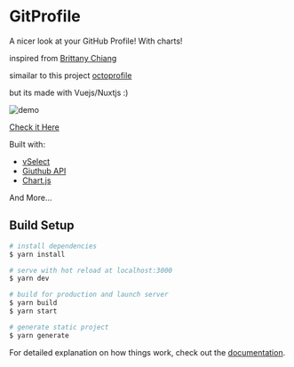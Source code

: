 # GitProfile

A nicer look at your GitHub Profile! With charts!

inspired from [Brittany Chiang](https://github.com/bchiang7)

simailar to this project [octoprofile](https://github.com/bchiang7/octoprofile) 

but its made with Vuejs/Nuxtjs :)

![demo](![image](https://user-images.githubusercontent.com/35883748/162595202-9df7f30d-2503-4585-9fc8-7b8d48c72676.png))

[Check it Here](https://gitpro.herokuapp.com/)

Built with:

- [vSelect](https://vue-select.org/)
- [Giuthub API](https://developer.github.com/v3/)
- [Chart.js](https://www.chartjs.org/)

And More...


## Build Setup

```bash
# install dependencies
$ yarn install

# serve with hot reload at localhost:3000
$ yarn dev

# build for production and launch server
$ yarn build
$ yarn start

# generate static project
$ yarn generate
```

For detailed explanation on how things work, check out the [documentation](https://nuxtjs.org).
